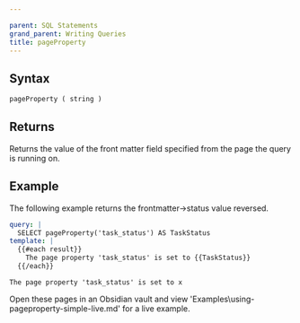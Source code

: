 ```yaml
---

parent: SQL Statements
grand_parent: Writing Queries
title: pageProperty
---
```


## Syntax

```sql
pageProperty ( string )
```

## Returns

Returns the value of the front matter field specified from the page the query is running on.

## Example

The following example returns the frontmatter->status value reversed.

```yaml
query: |
  SELECT pageProperty('task_status') AS TaskStatus
template: |
  {{#each result}}
    The page property 'task_status' is set to {{TaskStatus}}
  {{/each}}
```

```text
The page property 'task_status' is set to x

```

Open these pages in an Obsidian vault and view 'Examples\using-pageproperty-simple-live.md' for a live example.